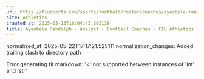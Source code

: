 ```yaml
---
url: https://fiusports.com/sports/football/roster/coaches/ayeobele-randolph/3351/
site: Athletics
crawled_at: 2025-05-13T10:04:43.603139
title: Ayeobele Randolph - Analyst - Football Coaches - FIU Athletics
---
```

normalized_at: 2025-05-22T17:17:21.525111
normalization_changes: Added trailing slash to directory path

Error generating fit markdown: '<' not supported between instances of 'int' and 'str'